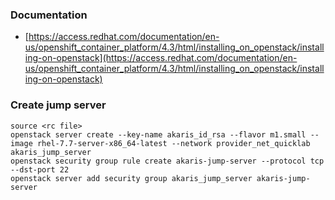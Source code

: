 ### Documentation ###

* [https://access.redhat.com/documentation/en-us/openshift_container_platform/4.3/html/installing_on_openstack/installing-on-openstack](https://access.redhat.com/documentation/en-us/openshift_container_platform/4.3/html/installing_on_openstack/installing-on-openstack)

### Create jump server ###

~~~
source <rc file>
openstack server create --key-name akaris_id_rsa --flavor m1.small --image rhel-7.7-server-x86_64-latest --network provider_net_quicklab akaris_jump_server
openstack security group rule create akaris-jump-server --protocol tcp --dst-port 22
openstack server add security group akaris_jump_server akaris-jump-server                             
~~~

